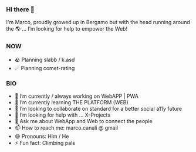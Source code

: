 ### Hi there 👋

<!--
**CICCIOSGAMINO/CICCIOSGAMINO** is a ✨ _special_ ✨ repository because its `README.md` (this file) appears on your GitHub profile.
-->

I'm Marco, proudly growed up in Bergamo but with the head running around the 🌎 ... I’m looking for help to empower the Web!

### NOW

- 🪨 Planning slabb / k.asd
- ☄  Planning comet-rating

### BIO

- 🔭 I’m currently / always working on WebAPP | PWA
- 🌱 I’m currently learning THE PLATFORM (WEB)
- 👯 I’m looking to collaborate on standard for a better social a11y future
- 🤔 I’m looking for help with ... X-Projects
- 💬 Ask me about WebApp and Web to connect the people
- 📫 How to reach me: marco.canali @ gmail
- 😄 Pronouns: Him / He
- ⚡ Fun fact: Climbing pals
